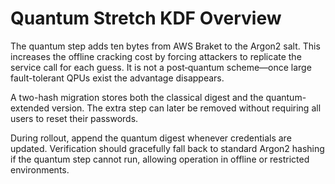 # Quantum Stretch KDF Overview

The quantum step adds ten bytes from AWS Braket to the Argon2 salt. This
increases the offline cracking cost by forcing attackers to replicate the
service call for each guess. It is not a post‑quantum scheme—once large
fault-tolerant QPUs exist the advantage disappears.

A two-hash migration stores both the classical digest and the quantum-extended
version. The extra step can later be removed without requiring all users to
reset their passwords.

During rollout, append the quantum digest whenever credentials are updated.
Verification should gracefully fall back to standard Argon2 hashing if the
quantum step cannot run, allowing operation in offline or restricted
environments.
